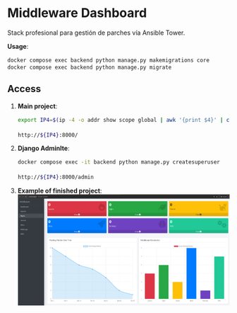 # Middleware Dashboard

Stack profesional para gestión de parches vía Ansible Tower.

**Usage**:

    docker compose exec backend python manage.py makemigrations core
    docker compose exec backend python manage.py migrate

## Access


1. **Main project**: 

    ```bash
    export IP4=$(ip -4 -o addr show scope global | awk '{print $4}' | cut -d/ -f1 | grep -v 172)`

    http://${IP4}:8000/
    ```

    
2. **Django Adminlte**: 

    ```bash
    docker compose exec -it backend python manage.py createsuperuser

    http://${IP4}:8000/admin
    ```

3. **Example of finished project**:
![alt text](django-dashboard-1.png)
